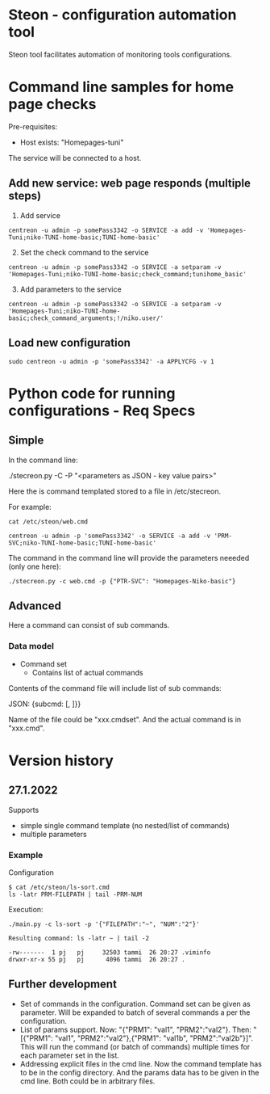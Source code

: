# Steon - configuration automation tool

Steon tool facilitates automation of monitoring tools configurations.

# Command line samples for home page checks

Pre-requisites:
* Host exists: "Homepages-tuni"

The service will be connected to a host.

## Add new service: web page responds (multiple steps)

1) Add service

```centreon -u admin -p somePass3342 -o SERVICE -a add -v 'Homepages-Tuni;niko-TUNI-home-basic;TUNI-home-basic'  ```

2) Set the check command to the service

```centreon -u admin -p somePass3342 -o SERVICE -a setparam -v 'Homepages-Tuni;niko-TUNI-home-basic;check_command;tunihome_basic'  ```

3) Add parameters to the service

```centreon -u admin -p somePass3342 -o SERVICE -a setparam -v 'Homepages-Tuni;niko-TUNI-home-basic;check_command_arguments;!/niko.user/' ```

## Load new configuration

```sudo centreon -u admin -p 'somePass3342' -a APPLYCFG -v 1   ```


# Python code for running configurations - Req Specs

## Simple

In the command line:

./stecreon.py -C <command> -P "<parameters as JSON - key value pairs>"

Here the <command> is command templated stored to a file in /etc/stecreon.

For example:

```
cat /etc/steon/web.cmd

centreon -u admin -p 'somePass3342' -o SERVICE -a add -v 'PRM-SVC;niko-TUNI-home-basic;TUNI-home-basic' 
```

The command in the command line will provide the parameters neeeded (only one here):

```./stecreon.py -c web.cmd -p {"PTR-SVC": "Homepages-Niko-basic"}```

## Advanced

Here a command can consist of sub commands.

### Data model

* Command set
  * Contains list of actual commands

Contents of the command file will include list of sub commands:

JSON: {subcmd: [<sub1>, <sub2>]}}

Name of the file could be "xxx.cmdset". And the actual command is in "xxx.cmd".




# Version history

## 27.1.2022

Supports
* simple single command template (no nested/list of commands)
* multiple parameters

### Example

Configuration

```
$ cat /etc/steon/ls-sort.cmd 
ls -latr PRM-FILEPATH | tail -PRM-NUM
```

Execution:

```
./main.py -c ls-sort -p '{"FILEPATH":"~", "NUM":"2"}'

Resulting command: ls -latr ~ | tail -2

-rw-------  1 pj   pj     32503 tammi  26 20:27 .viminfo
drwxr-xr-x 55 pj   pj      4096 tammi  26 20:27 .
```

## Further development

* Set of commands in the configuration. Command set can be given as parameter. Will be expanded to batch of several commands a per the configuration.
* List of params support. Now: "{"PRM1": "val1", "PRM2":"val2"}. Then:  "[{"PRM1": "val1", "PRM2":"val2"},{"PRM1": "val1b", "PRM2":"val2b"}]". This will run the command (or batch of commands) multiple times for each parameter set in the list.
* Addressing explicit files in the cmd line. Now the command template has to be in the config directory. And the params data has to be given in the cmd line. Both could be in arbitrary files.


